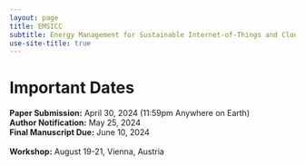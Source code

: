 ```yaml
---
layout: page
title: EMSICC
subtitle: Energy Management for Sustainable Internet-of-Things and Cloud Computing
use-site-title: true
---
```


# Important Dates 

**Paper Submission:** April 30, 2024 (11:59pm Anywhere on Earth) <br>
**Author Notification:** May 25, 2024 <br>
**Final Manuscript Due:** June 10, 2024 <br>
<br>
**Workshop:** August 19-21, Vienna, Austria
